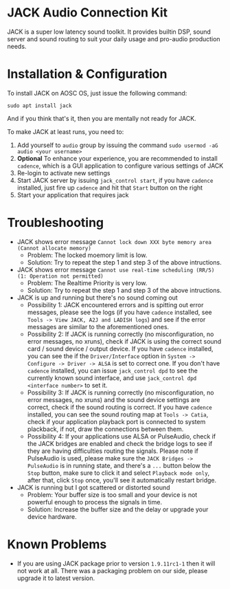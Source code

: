 <!-- TITLE: KB-SYS-00003: JACK Configuration -->
<!-- SUBTITLE: JACK Configuration on AOSC OS -->

# JACK Audio Connection Kit

JACK is a super low latency sound toolkit. It provides builtin DSP, sound server and sound routing to suit your daily usage and pro-audio production needs.

# Installation & Configuration

To install JACK on AOSC OS, just issue the following command:

`sudo apt install jack`

And if you think that's it, then you are mentally not ready for JACK.

To make JACK at least runs, you need to:

1. Add yourself to `audio` group by issuing the command `sudo usermod -aG audio <your username>`
2. **Optional** To enhance your experience, you are recommended to install `cadence`, which is a GUI application to configure various settings of JACK
3. Re-login to activate new settings
4. Start JACK server by issuing `jack_control start`, if you have `cadence` installed, just fire up `cadence` and hit that `Start` button on the right
5. Start your application that requires jack

# Troubleshooting
* JACK shows error message `Cannot lock down XXX byte memory area (Cannot allocate memory)`
  * Problem: The locked moemory limit is low.
  * Solution: Try to repeat the step 1 and step 3 of the above intructions.
* JACK shows error message `Cannot use real-time scheduling (RR/5)(1: Operation not permitted)`
  * Problem: The Realtime Priority is very low.
  * Solution: Try to repeat the step 1 and step 3 of the above intructions.
* JACK is up and running but there's no sound coming out
  * Possibility 1: JACK encountered errors and is spitting out error messages, please see the logs (if you have `cadence` installed, see `Tools -> View JACK, A2J and LADISH logs`) and see if the error messages are similar to the aforementioned ones.
  * Possibility 2: If JACK is running correctly (no misconfiguration, no error messages, no xruns), check if JACK is using the correct sound card / sound device / output device. If you have `cadence` installed, you can see the if the `Driver/Interface` option in `System -> Configure -> Driver -> ALSA` is set to correct one. If you don't have `cadence` installed, you can issue `jack_control dpd` to see the currently known sound interface, and use `jack_control dpd <interface number>` to set it.
  * Possibility 3: If JACK is running correctly (no misconfiguration, no error messages, no xruns) and the sound device settings are correct, check if the sound routing is correct. If you have `cadence` installed, you can see the sound routing map at `Tools -> Catia`, check if your application playback port is connected to system plackback, if not, draw the connections between them.
  * Possibility 4: If your applications use ALSA or PulseAudio, check if the JACK bridges are enabled and check the bridge logs to see if they are having difficulties routing the signals. Please note if PulseAudio is used, please make sure the `JACK Bridges -> PulseAudio` is in running state, and there's a `...` button below the `Stop` button, make sure to click it and select `Playback mode only`, after that, click `Stop` once, you'll see it automatically restart bridge.
* JACK is running but I got scattered or distorted sound
  * Problem: Your buffer size is too small and your device is not powerful enough to process the signals in time.
  * Solution: Increase the buffer size and the delay or upgrade your device hardware.

# Known Problems
* If you are using JACK package prior to version `1.9.11rc1-1` then it will not work at all. There was a packaging problem on our side, please upgrade it to latest version.